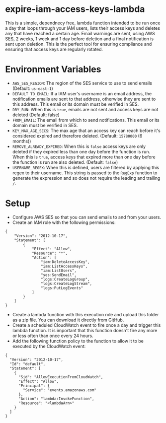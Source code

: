 # expire-iam-access-keys-lambda

This is a simple, dependnecy free, lambda function intended to be run once a day that loops through your IAM users, lists their access keys and deletes any that have reached a certain age. Email warnings are sent, using AWS SES, 2 weeks, 1 week and 1 day before deletion and a final notification is sent upon deletion. This is the perfect tool for ensuring compliance and ensuring that access keys are regularly rotated.

# Environment Variables

-   `AWS_SES_REGION`: The region of the SES service to use to send emails (Default: `us-east-1`)
-   `DEFAULT_TO_EMAIL`: If a IAM user's username is an email address, the notification emails are sent to that address, otherwise they are sent to this address. This email or its domain must be verified in SES.
-   `DRY_RUN`: When this is `true`, emails are not sent and access keys are not deleted (Default: false)
-   `FROM_EMAIL`: The email from which to send notifications. This email or its domain must be verified in SES.
-   `KEY_MAX_AGE_SECS`: The max age that an access key can reach before it's considered expired and therefore deleted. (Default: `15780000` (6 months))
-   `REMOVE_ALREADY_EXPIRED`: When this is `false` access keys are only deleted if they expired less than one day before the function is run. When this is `true`, access keys that expired more than one day before the function is run are also deleted. (Default: `false`)
-   `USERNAME_REGEX`: When this is defined, users are filtered by applying this regex to their username. This string is passed to the `RegExp` function to generate the expression and so does not require the leading and trailing `/`.

# Setup

-   Configure AWS SES so that you can send emails to and from your users.
-   Create an IAM role with the following permissions:

```
{
    "Version": "2012-10-17",
    "Statement": [
        {
            "Effect": "Allow",
            "Resource": "*",
            "Action": [
                "iam:DeleteAccessKey",
                "iam:ListAccessKeys",
                "iam:ListUsers",
                "ses:SendEmail",
                "logs:CreateLogGroup",
                "logs:CreateLogStream",
                "logs:PutLogEvents"
            ]
        }
    ]
}
```

-   Create a lambda function with this execution role and upload this folder as a zip file. You can download it directly from GitHub.
-   Create a scheduled CloudWatch event to fire once a day and trigger this lambda function. It is important that this function doesn't fire any more or less often than once every 24 hours.
-   Add the following function policy to the function to allow it to be executed by the CloudWatch event:

```
{
  "Version": "2012-10-17",
  "Id": "default",
  "Statement": [
    {
      "Sid": "AllowExecutionFromCloudWatch",
      "Effect": "Allow",
      "Principal": {
        "Service": "events.amazonaws.com"
      },
      "Action": "lambda:InvokeFunction",
      "Resource": "<lambdaArn>"
    }
  ]
}
```
